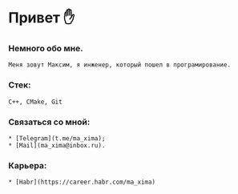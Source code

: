 # __Привет :raised_hand:__
### __Немного обо мне.__
    Меня зовут Максим, я инженер, который пошел в програмирование. 
### __Стек:__ 
    С++, CMake, Git

### __Связаться со мной:__
    * [Telegram](t.me/ma_xima);
    * [Mail](ma_xima@inbox.ru).
    
### __Карьера:__ 
    * [Habr](https://career.habr.com/ma_xima)

